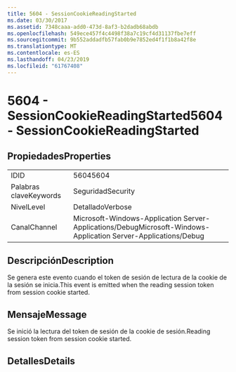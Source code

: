 ```yaml
---
title: 5604 - SessionCookieReadingStarted
ms.date: 03/30/2017
ms.assetid: 7348caaa-add0-473d-8af3-b2dadb68abdb
ms.openlocfilehash: 549ece457f4c4498f38a7c19cf4d31137fbe7eff
ms.sourcegitcommit: 9b552addadfb57fab0b9e7852ed4f1f1b8a42f8e
ms.translationtype: MT
ms.contentlocale: es-ES
ms.lasthandoff: 04/23/2019
ms.locfileid: "61767408"
---
```

# <a name="5604---sessioncookiereadingstarted"></a><span data-ttu-id="bf2a9-102">5604 - SessionCookieReadingStarted</span><span class="sxs-lookup"><span data-stu-id="bf2a9-102">5604 - SessionCookieReadingStarted</span></span>
## <a name="properties"></a><span data-ttu-id="bf2a9-103">Propiedades</span><span class="sxs-lookup"><span data-stu-id="bf2a9-103">Properties</span></span>  
  
|||  
|-|-|  
|<span data-ttu-id="bf2a9-104">ID</span><span class="sxs-lookup"><span data-stu-id="bf2a9-104">ID</span></span>|<span data-ttu-id="bf2a9-105">5604</span><span class="sxs-lookup"><span data-stu-id="bf2a9-105">5604</span></span>|  
|<span data-ttu-id="bf2a9-106">Palabras clave</span><span class="sxs-lookup"><span data-stu-id="bf2a9-106">Keywords</span></span>|<span data-ttu-id="bf2a9-107">Seguridad</span><span class="sxs-lookup"><span data-stu-id="bf2a9-107">Security</span></span>|  
|<span data-ttu-id="bf2a9-108">Nivel</span><span class="sxs-lookup"><span data-stu-id="bf2a9-108">Level</span></span>|<span data-ttu-id="bf2a9-109">Detallado</span><span class="sxs-lookup"><span data-stu-id="bf2a9-109">Verbose</span></span>|  
|<span data-ttu-id="bf2a9-110">Canal</span><span class="sxs-lookup"><span data-stu-id="bf2a9-110">Channel</span></span>|<span data-ttu-id="bf2a9-111">Microsoft-Windows-Application Server-Applications/Debug</span><span class="sxs-lookup"><span data-stu-id="bf2a9-111">Microsoft-Windows-Application Server-Applications/Debug</span></span>|  
  
## <a name="description"></a><span data-ttu-id="bf2a9-112">Descripción</span><span class="sxs-lookup"><span data-stu-id="bf2a9-112">Description</span></span>  
 <span data-ttu-id="bf2a9-113">Se genera este evento cuando el token de sesión de lectura de la cookie de la sesión se inicia.</span><span class="sxs-lookup"><span data-stu-id="bf2a9-113">This event is emitted when the reading session token from session cookie started.</span></span>  
  
## <a name="message"></a><span data-ttu-id="bf2a9-114">Mensaje</span><span class="sxs-lookup"><span data-stu-id="bf2a9-114">Message</span></span>  
 <span data-ttu-id="bf2a9-115">Se inició la lectura del token de sesión de la cookie de sesión.</span><span class="sxs-lookup"><span data-stu-id="bf2a9-115">Reading session token from session cookie started.</span></span>  
  
## <a name="details"></a><span data-ttu-id="bf2a9-116">Detalles</span><span class="sxs-lookup"><span data-stu-id="bf2a9-116">Details</span></span>
